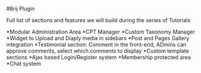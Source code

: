 #Brij Plugin

Full list of sections and features we will build during the series of Tutorials

*Modular Administration Area
*CPT Manager
*Custom Taxonomy Manager
*Widget to Upload and Diaply media in sidebars
*Post and Pages Gallery integration
*Testimonial section: Comment in the front-end, ADmins can approve comments, select which comments to display
*Custom template sections
*Ajax based Login/Register system
*Membership protected area
*Chat system